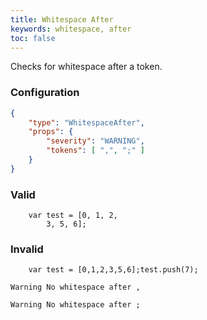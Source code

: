 ```yaml
---
title: Whitespace After
keywords: whitespace, after
toc: false
---
```


Checks for whitespace after a token.

### Configuration

```json
{
	"type": "WhitespaceAfter",
	"props": {
		"severity": "WARNING",
		"tokens": [ ",", ";" ]
	}
}
```

### Valid

```
	var test = [0, 1, 2,
		3, 5, 6];
```

### Invalid

```
	var test = [0,1,2,3,5,6];test.push(7);
```

`Warning No whitespace after ,`


`Warning No whitespace after ;`